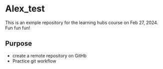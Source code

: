 # Alex_test
This is an exmple repository for the learning hubs course on Feb 27, 2024. Fun fun fun!

## Purpose
- create a remote repository on GitHb
- Practice git workflow
